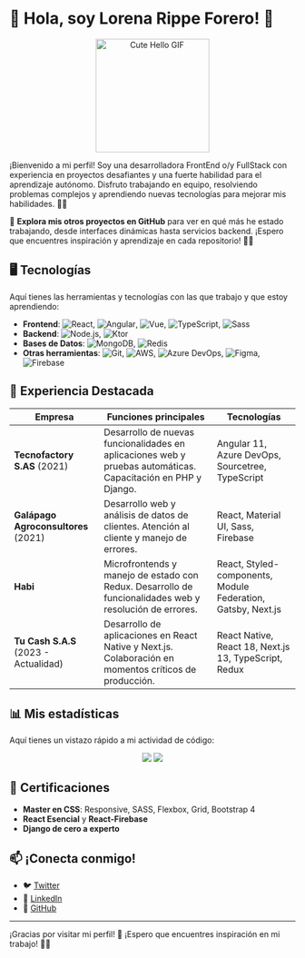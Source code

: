 # 🌸 Hola, soy Lorena Rippe Forero! 🌸

<p align="center">
  <img src="https://media.giphy.com/media/vFKqnCdLPNOKc/giphy.gif" width="200" alt="Cute Hello GIF" />
</p>


¡Bienvenido a mi perfil! Soy una desarrolladora FrontEnd o/y FullStack con experiencia en proyectos desafiantes y una fuerte habilidad para el aprendizaje autónomo. Disfruto trabajando en equipo, resolviendo problemas complejos y aprendiendo nuevas tecnologías para mejorar mis habilidades. 🚀✨

🌟 **Explora mis otros proyectos en GitHub** para ver en qué más he estado trabajando, desde interfaces dinámicas hasta servicios backend. ¡Espero que encuentres inspiración y aprendizaje en cada repositorio! 💖✨

## 🖥️ Tecnologías
Aquí tienes las herramientas y tecnologías con las que trabajo y que estoy aprendiendo:

- **Frontend**: ![React](https://img.shields.io/badge/-React-61DAFB?logo=react&logoColor=white), ![Angular](https://img.shields.io/badge/-Angular-DD0031?logo=angular&logoColor=white), ![Vue](https://img.shields.io/badge/-Vue-4FC08D?logo=vue.js&logoColor=white), ![TypeScript](https://img.shields.io/badge/-TypeScript-3178C6?logo=typescript&logoColor=white), ![Sass](https://img.shields.io/badge/-Sass-CC6699?logo=sass&logoColor=white)
- **Backend**: ![Node.js](https://img.shields.io/badge/-Node.js-339933?logo=node.js&logoColor=white), ![Ktor](https://img.shields.io/badge/-Ktor-0095D5?logo=kotlin&logoColor=white)
- **Bases de Datos**: ![MongoDB](https://img.shields.io/badge/-MongoDB-47A248?logo=mongodb&logoColor=white), ![Redis](https://img.shields.io/badge/-Redis-DC382D?logo=redis&logoColor=white)
- **Otras herramientas**: ![Git](https://img.shields.io/badge/-Git-F05032?logo=git&logoColor=white), ![AWS](https://img.shields.io/badge/-AWS-FF9900?logo=amazon-aws&logoColor=white), ![Azure DevOps](https://img.shields.io/badge/-Azure_DevOps-0078D7?logo=azure-devops&logoColor=white), ![Figma](https://img.shields.io/badge/-Figma-F24E1E?logo=figma&logoColor=white), ![Firebase](https://img.shields.io/badge/-Firebase-FFCA28?logo=firebase&logoColor=white)

## 🎯 Experiencia Destacada
| Empresa              | Funciones principales                                                                                         | Tecnologías                             |
|----------------------|---------------------------------------------------------------------------------------------------------------|-----------------------------------------|
| **Tecnofactory S.AS** (2021)      | Desarrollo de nuevas funcionalidades en aplicaciones web y pruebas automáticas. Capacitación en PHP y Django. | Angular 11, Azure DevOps, Sourcetree, TypeScript |
| **Galápago Agroconsultores** (2021) | Desarrollo web y análisis de datos de clientes. Atención al cliente y manejo de errores.          | React, Material UI, Sass, Firebase      |
| **Habi**                      | Microfrontends y manejo de estado con Redux. Desarrollo de funcionalidades web y resolución de errores. | React, Styled-components, Module Federation, Gatsby, Next.js |
| **Tu Cash S.A.S** (2023 - Actualidad) | Desarrollo de aplicaciones en React Native y Next.js. Colaboración en momentos críticos de producción. | React Native, React 18, Next.js 13, TypeScript, Redux |

## 📊 Mis estadísticas
Aquí tienes un vistazo rápido a mi actividad de código:

<p align="center">
  <img src="https://github-readme-stats.vercel.app/api?username=loregunner&show_icons=true&theme=dracula&count_private=true&hide_border=true" />
  <img src="https://github-readme-streak-stats.herokuapp.com/?user=loregunner&theme=dracula&hide_border=true" />
</p>

## 📜 Certificaciones
- **Master en CSS**: Responsive, SASS, Flexbox, Grid, Bootstrap 4
- **React Esencial** y **React-Firebase**
- **Django de cero a experto**

## 📫 ¡Conecta conmigo!
- 🐦 [Twitter](https://twitter.com/tu_usuario)
- 💼 [LinkedIn](https://linkedin.com/in/lorena-rippe)
- 🔗 [GitHub](https://github.com/loregunner)

---

¡Gracias por visitar mi perfil! 💖 ¡Espero que encuentres inspiración en mi trabajo! 🌸✨
